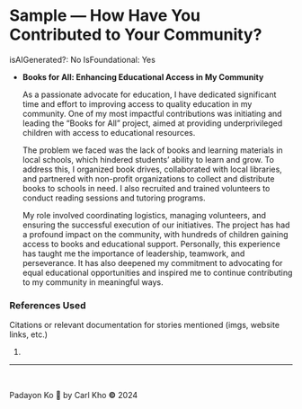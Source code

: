 # Sample — How Have You Contributed to Your Community?

isAIGenerated?: No
IsFoundational: Yes

- **Books for All: Enhancing Educational Access in My Community**
    
    As a passionate advocate for education, I have dedicated significant time and effort to improving access to quality education in my community. One of my most impactful contributions was initiating and leading the “Books for All” project, aimed at providing underprivileged children with access to educational resources.
    
    The problem we faced was the lack of books and learning materials in local schools, which hindered students’ ability to learn and grow. To address this, I organized book drives, collaborated with local libraries, and partnered with non-profit organizations to collect and distribute books to schools in need. I also recruited and trained volunteers to conduct reading sessions and tutoring programs.
    
    My role involved coordinating logistics, managing volunteers, and ensuring the successful execution of our initiatives. The project has had a profound impact on the community, with hundreds of children gaining access to books and educational support. Personally, this experience has taught me the importance of leadership, teamwork, and perseverance. It has also deepened my commitment to advocating for equal educational opportunities and inspired me to continue contributing to my community in meaningful ways.
    

### References Used

Citations or relevant documentation for stories mentioned (imgs, website links, etc.)

1. 

---

‎ 

Padayon Ko 💖 by Carl Kho **©** 2024

‎